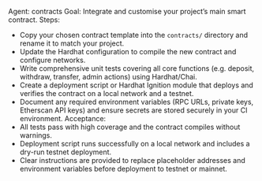 Agent: contracts
Goal: Integrate and customise your project’s main smart contract.
Steps:
- Copy your chosen contract template into the `contracts/` directory and rename it to match your project.
- Update the Hardhat configuration to compile the new contract and configure networks.
- Write comprehensive unit tests covering all core functions (e.g. deposit, withdraw, transfer, admin actions) using Hardhat/Chai.
- Create a deployment script or Hardhat Ignition module that deploys and verifies the contract on a local network and a testnet.
- Document any required environment variables (RPC URLs, private keys, Etherscan API keys) and ensure secrets are stored securely in your CI environment.
Acceptance:
- All tests pass with high coverage and the contract compiles without warnings.
- Deployment script runs successfully on a local network and includes a dry-run testnet deployment.
- Clear instructions are provided to replace placeholder addresses and environment variables before deployment to testnet or mainnet.
